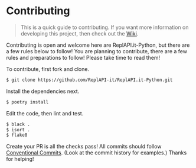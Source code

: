# Contributing

> This is a quick guide to contributing. If you want more information on developing this project, then check out the [Wiki](https://github.com/ReplAPI-it/ReplAPI.it-Python/wiki).

Contributing is open and welcome here are ReplAPI.it-Python, but there are a few rules below to follow! You are planning to contribute, there are a few rules and preparations to follow! Please take time to read them!

To contribute, first fork and clone.

```sh
$ git clone https://github.com/ReplAPI-it/ReplAPI.it-Python.git
```

Install the dependencies next.

```sh
$ poetry install
```

Edit the code, then lint and test.

```sh
$ black .
$ isort .
$ flake8
```

Create your PR is all the checks pass! All commits should follow [Conventional Commits](https://www.conventionalcommits.org). (Look at the commit history for examples.) Thanks for helping!
